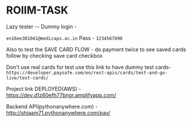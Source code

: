 # ROIIM-TASK

Lazy tester -- Dummy login -
 
```en16ee301041@medicaps.ac.in```
Pass - ```1234567890```

Also to test the SAVE CARD FLOW - do payment twice to see saved cards follow by checking save card checkbox

Don't use real cards for test use this link to have dummy test cards- ```https://developer.paysafe.com/en/rest-apis/cards/test-and-go-live/test-cards/```

Project link DEPLOYED(AWS) - https://dev.d1z60efh77bngr.amplifyapp.com/

Backend API(pythonanywhere.com) - http://shiaam71.pythonanywhere.com/pay/

